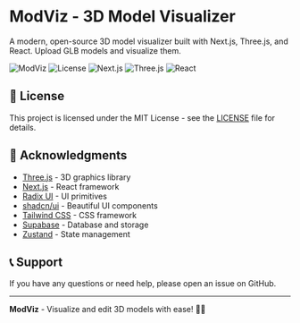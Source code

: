 # ModViz - 3D Model Visualizer

A modern, open-source 3D model visualizer built with Next.js, Three.js, and React. Upload GLB models and visualize them.

![ModViz](https://img.shields.io/badge/ModViz-3D%20Viewer-blue)
![License](https://img.shields.io/badge/License-MIT-green)
![Next.js](https://img.shields.io/badge/Next.js-15.4.2-black)
![Three.js](https://img.shields.io/badge/Three.js-0.178.0-orange)
![React](https://img.shields.io/badge/React-19.1.0-blue)

## 📝 License

This project is licensed under the MIT License - see the [LICENSE](LICENSE) file for details.

## 🙏 Acknowledgments

- [Three.js](https://threejs.org/) - 3D graphics library
- [Next.js](https://nextjs.org/) - React framework
- [Radix UI](https://www.radix-ui.com/) - UI primitives
- [shadcn/ui](https://ui.shadcn.com/) - Beautiful UI components
- [Tailwind CSS](https://tailwindcss.com/) - CSS framework
- [Supabase](https://supabase.com/) - Database and storage
- [Zustand](https://github.com/pmndrs/zustand) - State management

## 📞 Support

If you have any questions or need help, please open an issue on GitHub.

---

**ModViz** - Visualize and edit 3D models with ease! 🎨✨
